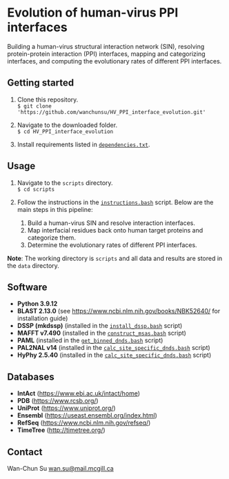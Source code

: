 # Evolution of human-virus PPI interfaces

Building a human-virus structural interaction network (SIN), resolving protein-protein interaction (PPI) interfaces, mapping and categorizing interfaces, and computing the evolutionary rates of different PPI interfaces.

## Getting started
1. Clone this repository.  
`$ git clone 'https://github.com/wanchunsu/HV_PPI_interface_evolution.git'`

2. Navigate to the downloaded folder.  
`$ cd HV_PPI_interface_evolution`

3. Install requirements listed in [`dependencies.txt`](https://github.com/wanchunsu/HV_PPI_interface_evolution/blob/main/dependencies.txt). 

## Usage
1. Navigate to the `scripts` directory.  
`$ cd scripts`

2. Follow the instructions in the [`instructions.bash`](https://github.com/wanchunsu/HV_PPI_interface_evolution/blob/main/scripts/instructions.bash) script. Below are the main steps in this pipeline:
	1. Build a human-virus SIN and resolve interaction interfaces.
	2. Map interfacial residues back onto human target proteins and categorize them.
	3. Determine the evolutionary rates of different PPI interfaces.

**Note**: The working directory is `scripts` and all data and results are stored in the `data` directory. 

## Software
* **Python 3.9.12**
* **BLAST 2.13.0** (see https://www.ncbi.nlm.nih.gov/books/NBK52640/ for installation guide)
* **DSSP (mkdssp)** (installed in the [`install_dssp.bash`](https://github.com/wanchunsu/HV_PPI_interface_evolution/blob/main/scripts/install_dssp.bash) script)
* **MAFFT v7.490** (installed in the [`construct_msas.bash`](https://github.com/wanchunsu/HV_PPI_interface_evolution/blob/main/scripts/construct_msas.bash) script)
* **PAML** (installed in the [`get_binned_dnds.bash`](https://github.com/wanchunsu/HV_PPI_interface_evolution/blob/main/scripts/get_binned_dnds.bash) script)
* **PAL2NAL v14** (installed in the [`calc_site_specific_dnds.bash`](https://github.com/wanchunsu/HV_PPI_interface_evolution/blob/main/scripts/calc_site_specific_dnds.bash) script)
* **HyPhy 2.5.40** (installed in the [`calc_site_specific_dnds.bash`](https://github.com/wanchunsu/HV_PPI_interface_evolution/blob/main/scripts/calc_site_specific_dnds.bash) script)

## Databases
* **IntAct** (https://www.ebi.ac.uk/intact/home)
* **PDB** (https://www.rcsb.org/)
* **UniProt** (https://www.uniprot.org/)
* **Ensembl** (https://useast.ensembl.org/index.html)
* **RefSeq** (https://www.ncbi.nlm.nih.gov/refseq/)
* **TimeTree** (http://timetree.org/)

## Contact
Wan-Chun Su wan.su@mail.mcgill.ca









